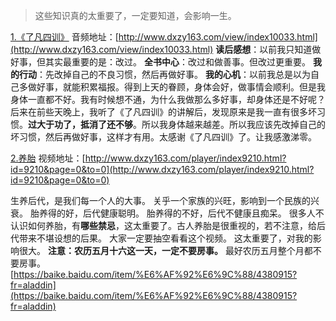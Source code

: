 > 这些知识真的太重要了，一定要知道，会影响一生。

[1.《了凡四训》](http://www.dxzy163.com/view/index10033.html)
音频地址：[http://www.dxzy163.com/view/index10033.html](http://www.dxzy163.com/view/index10033.html)
**读后感想**：以前我只知道做好事，但其实最重要的是：改过。
**全书中心**：改过和做善事。但改过更重要。
**我的行动**：先改掉自己的不良习惯，然后再做好事。
**我的心机**：以前我总是以为自己多做好事，就能积累福报。得到上天的眷顾，身体会好，做事情会顺利。但是我身体一直都不好。我有时候想不通，为什么我做那么多好事，却身体还是不好呢？
后来在前些天晚上，我听了《了凡四训》的讲解后，发现原来是我一直有很多坏习惯。**过大于功了，抵消了还不够**。所以我身体越来越差。所以我应该先改掉自己的坏习惯，然后再做好事，这样才有用。太感谢《了凡四训》了。让我感激涕零。


[2.养胎](http://www.dxzy163.com/player/index9210.html?id=9210&page=0&to=0)
视频地址：[http://www.dxzy163.com/player/index9210.html?id=9210&page=0&to=0](http://www.dxzy163.com/player/index9210.html?id=9210&page=0&to=0)


生养后代，是我们每一个人的大事。
关乎一个家族的兴旺，影响到一个民族的兴衰。
胎养得的好，后代健康聪明。
胎养得的不好，后代不健康且痴呆。
很多人不认识如何养胎，有**哪些禁忌**，这太重要了。古人养胎是很重视的，若不注意，给后代带来不堪设想的后果。
大家一定要抽空看看这个视频。
这太重要了，对我的影响很大。
**注意：农历五月十六这一天，一定不要房事。**
最好农历五月整个月都不要房事。
[https://baike.baidu.com/item/%E6%AF%92%E6%9C%88/4380915?fr=aladdin](https://baike.baidu.com/item/%E6%AF%92%E6%9C%88/4380915?fr=aladdin)
